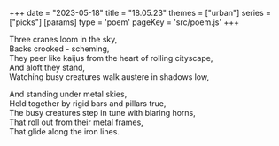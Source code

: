 +++
date = "2023-05-18"
title = "18.05.23"
themes = ["urban"]
series = ["picks"]
[params]
  type = 'poem'
  pageKey = 'src/poem.js'
+++

Three cranes loom in the sky,  
Backs crooked - scheming,  
They peer like kaijus from the heart of rolling cityscape,  
And aloft they stand,  
Watching busy creatures walk austere in shadows low,  
  
And standing under metal skies,  
Held together by rigid bars and pillars true,  
The busy creatures step in tune with blaring horns,  
That roll out from their metal frames,  
That glide along the iron lines.
